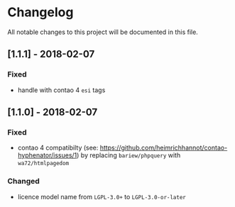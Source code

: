 # Changelog
All notable changes to this project will be documented in this file.

## [1.1.1] - 2018-02-07

### Fixed
- handle with contao 4 `esi` tags

## [1.1.0] - 2018-02-07

### Fixed
- contao 4 compatibilty (see: https://github.com/heimrichhannot/contao-hyphenator/issues/1) by replacing `bariew/phpquery` with `wa72/htmlpagedom`

### Changed
- licence model name from `LGPL-3.0+` to `LGPL-3.0-or-later`
